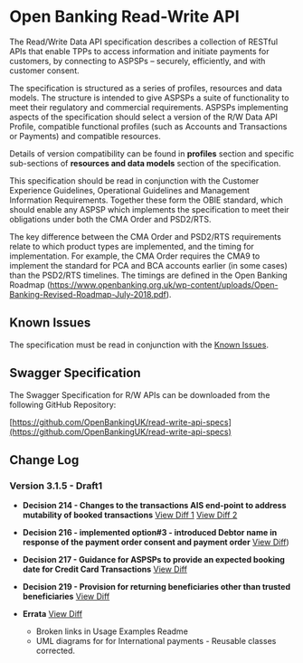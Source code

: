 # Open Banking Read-Write API

The Read/Write Data API specification describes a collection of RESTful APIs that enable TPPs to access information and initiate payments for customers, by connecting to ASPSPs – securely, efficiently, and with customer consent.

The specification is structured as a series of profiles, resources and data models. The structure is intended to give ASPSPs a suite of functionality to meet their regulatory and commercial requirements. ASPSPs implementing aspects of the specification should select a version of the R/W Data API Profile, compatible functional profiles (such as Accounts and Transactions or Payments) and compatible resources.

Details of version compatibility can be found in **profiles** section and specific sub-sections of **resources and data models** section of the specification.

This specification should be read in conjunction with the Customer Experience Guidelines, Operational Guidelines and Management Information Requirements. Together these form the OBIE standard, which should enable any ASPSP which implements the specification to meet their obligations under both the CMA Order and PSD2/RTS.

The key difference between the CMA Order and PSD2/RTS requirements relate to which product types are implemented, and the timing for implementation. For example, the CMA Order requires the CMA9 to implement the standard for PCA and BCA accounts earlier (in some cases) than the PSD2/RTS timelines. The timings are defined in the Open Banking Roadmap (https://www.openbanking.org.uk/wp-content/uploads/Open-Banking-Revised-Roadmap-July-2018.pdf).

## Known Issues

The specification must be read in conjunction with the [Known Issues](https://openbanking.atlassian.net/wiki/spaces/DZ/pages/47546479/Known+Specification+Issues).

## Swagger Specification

The Swagger Specification for R/W APIs can be downloaded from the following GitHub Repository:

[https://github.com/OpenBankingUK/read-write-api-specs](https://github.com/OpenBankingUK/read-write-api-specs)

## Change Log

### Version 3.1.5 - Draft1

- __Decision 214 - Changes to the transactions AIS end-point to address mutability of booked transactions__ 
[View Diff 1](https://github.com/OpenBankingUK/read-write-api-docs/commit/af8a0c56dab25b6bf2c35ee7ee11e9a6ca47e2a8) 
[View Diff 2](https://github.com/OpenBankingUK/read-write-api-docs/commit/b984c28655b3a7646ba8995312b64bd4ffeba236)

- __Decision 216 - implemented option#3 - introduced Debtor name in response of the payment order consent and payment order__ [View Diff](https://github.com/OpenBankingUK/read-write-api-docs/commit/10a6a5d608f1abc970527cb38426336995f00436))

- __Decision 217 - Guidance for ASPSPs to provide an expected booking date for Credit Card Transactions__ [View Diff](https://github.com/OpenBankingUK/read-write-api-docs/commit/e763fe34669c5968708504e7c9d3a9299ec1f27e)

- __Decision 219 - Provision for returning beneficiaries other than trusted beneficiaries__ [View Diff](TBC)

- __Errata__ [View Diff](https://github.com/OpenBankingUK/read-write-api-docs/commit/e763fe34669c5968708504e7c9d3a9299ec1f27e)
  - Broken links in Usage Examples Readme
  - UML diagrams for for International payments - Reusable classes corrected.
